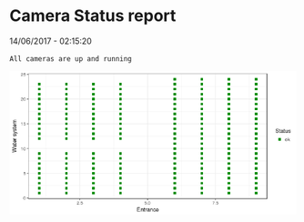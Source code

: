 Camera Status report
================
14/06/2017 - 02:15:20

    All cameras are up and running

![](camreport_files/figure-markdown_github/unnamed-chunk-2-1.png)
